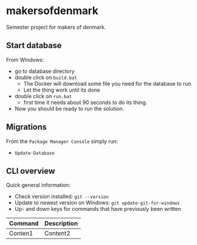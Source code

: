 # makersofdenmark
Semester project for makers of denmark. 

## Start database
From Windows:
- go to database directory
- double click on `build.bat`
  * The Docker will download some file you need for the database to run
  * Let the thing work until its done
- double click on `run.bat`
  * first time it needs about 90 seconds to do its thing.
- Now you should be ready to run the solution.

## Migrations
From the `Package Manager Console` simply run:
- `Update-Database`

## CLI overview
Quick general information:

- Check version installed: `git --version`
- Update to newest version on Windows: `git update-git-for-windows`
- Up- and down keys for commands that have previously been written

Command | Description
------- | -----------
Conten1 | Content2
